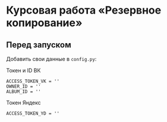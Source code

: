 # Курсовая работа «Резервное копирование»

## Перед запуском

Добавить свои данные в `config.py`:

Токен и ID  ВК

`ACCESS_TOKEN_VK = ''`\
`OWNER_ID = ''`\
`ALBUM_ID = ''`

Токен Яндекс

`ACCESS_TOKEN_YD = ''`
